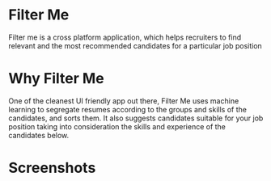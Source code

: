 # Filter Me

Filter me is a cross platform application, which helps recruiters to find relevant and the most recommended candidates for a particular job position

# Why Filter Me

One of the cleanest UI friendly app out there, Filter Me uses machine learning to segregate resumes according to the groups and skills of the candidates, and sorts them.
It also suggests candidates suitable for your job position taking into consideration the skills and experience of the candidates below.

# Screenshots
